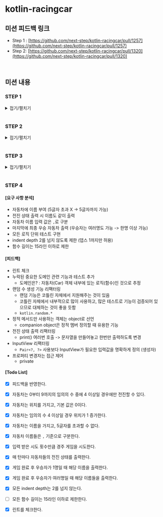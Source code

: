 # kotlin-racingcar

## 미션 피드백 링크

- Step 1 : [https://github.com/next-step/kotlin-racingcar/pull/1257](https://github.com/next-step/kotlin-racingcar/pull/1257)
- Step 2: [https://github.com/next-step/kotlin-racingcar/pull/1320](https://github.com/next-step/kotlin-racingcar/pull/1320)

<br>

## 미션 내용

### STEP 1

<details>
<summary>접기/펼치기</summary>
<div markdown="1">

- [x] 실습 환경 구축
- [x] 코틀린 학습 테스트

</div>
</details>

<br>

### STEP 2

<details>
<summary>접기/펼치기</summary>
<div markdown="1">

> 사칙 연산의 계산 운선순위 무시 => 입력 값 순서대로 계산

- [x] 덧셈
  - [x] 테스트 코드 작성
  - [x] 기능 구현
- [x] 뺄셈
  - [x] 테스트 코드 작성
  - [x] 기능 구현
- [x] 곱셈
  - [x] 테스트 코드 작성
  - [x] 기능 구현
- [x] 나눗셈
  - [x] 테스트 코드 작성
  - [x] 기능 구현
- [x] 입력 값 순서대로 계산되는 계산기
  - [x] 테스트 코드 작성
  - [x] 기능 구현
- [x] 유효성 검증
  - [x] 입력값이 null이거나 빈 공백 문자일 경우
    - [x] 테스트 코드 작성
    - [x] 기능 구현
  - [x] 사칙연산 기호가 아닌 경우
    - [x] 테스트 코드 작성
    - [x] 기능 구현
  - [x] 첫번째 입력값이 숫자가 아닌 경우
    - [x] 테스트 코드 작성
    - [x] 기능 구현
</div>
</details>

<br>

### STEP 3

<details>
<summary>접기/펼치기</summary>
<div markdown="1">

#### [요구 사항 분석]

- 0 ~ 9 무작위 수 추출 메서드
- 4 이상인지 확인하는 메서드(전진 조건 여부)
- 각각의 자동차가 주어진 횟수만큼 시도하는 메서드(사실상 메인 함수)
- 자동차 상태 출력 메서드

#### [Todo List]

- [x] 0부터 9까지 무작위 수 추출 기능
- [x] 전진 조건 여부 확인 기능
- [x] 입력 받은대로 각각의 자동차가 주어진 횟수만큼 시도하는 기능 (InputView)
- [x] 한 턴마다 자동차의 전진 상태를 출력하는 기능 (ResultView)

</div>
</details>

<br>

### STEP 4

#### [요구 사항 분석]

- 자동차에 이름 부여 (5글자 초과 X -> 5글자까지 가능)
- 전진 상태 출력 시 이름도 같이 출력
- 자동차 이름 입력 값은 `,`로 구분
- 마지막에 최종 우승 자동차 출력 (우승자는 여러명도 가능 -> 한명 이상 가능)
- 모든 로직 단위 테스트 구현
- indent depth 2를 넘지 않도록 제한 (뎁스 1까지만 허용)
- 함수 길이는 15라인 이하로 제한

#### [피드백]

- 린트 체크
- 누락된 중요한 도메인 관련 기능과 테스트 추가
  - 도메인은? : 자동차(Car) 객체 내부에 있는 로직(함수)인 것으로 추정
- 랜덤 수 생성 기능 리팩터링
  - 랜덤 기능은 코틀린 자체에서 지원해주는 것이 있음 
  - 코틀린 자체에서 내부적으로 많이 사용하고, 많은 테스트로 기능이 검증되어 있으므로 대체하는 것이 좋을 듯함
  - `kotlin.random.*`
- 정적 메서드만 사용하는 객체는 object로 선언
  - companion object은 정적 멤버 정의할 때 유용한 기능
- 전진 상태 출력 리팩터링
  - print() 여러번 호출 -> 문자열을 만들어놓고 한번만 출력하도록 변경
- InputView 리팩터링
  - `Pair<?, ?>` 사용보다 InputView가 필요한 입력값을 명확하게 정의 (생성자)
- 프로퍼티 변경자는 접근 제어
  - private

#### [Todo List]

- [x] 피드백을 반영한다.
- [x] 자동차는 0부터 9까지의 임의의 수 중에 4 이상일 경우에만 전진할 수 있다.
- [x] 자동차는 위치를 가지고, 기본 값은 0이다.
- [x] 자동차는 임의의 수 4 이상일 경우 위치가 1 증가한다.
- [x] 자동차는 이름을 가지고, 5글자를 초과할 수 없다.
- [x] 자동차 이름들은 `,` 기준으로 구분한다.
- [x] 입력 받은 시도 횟수만큼 경주 게임을 시도한다.
- [x] 매 턴마다 자동차들의 전진 상태를 출력한다.
- [x] 게임 완료 후 우승자가 1명일 때 해당 이름을 출력한다.
- [x] 게임 완료 후 우승자가 여러명일 때 해당 이름들을 출력한다.
- [x] 모든 indent depth는 2를 넘지 않는다.
- [ ] 모든 함수 길이는 15라인 이하로 제한한다.
- [x] 린트를 체크한다.


